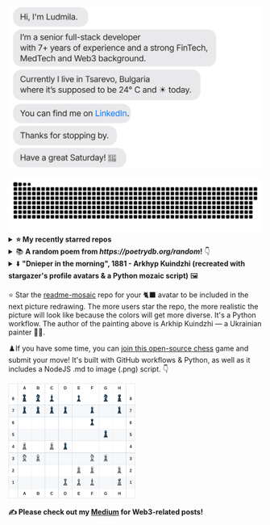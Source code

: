 [![](https://raw.githubusercontent.com/milaabl/milaabl/main/chat.svg)](https://www.linkedin.com/in/ludmila-a-dev/)

<!-- https://github.com/milaabl/milaabl/assets/86361434/c35b0e6f-acf0-435e-920d-b90faa4788ad -->

<img alt="Snake eating my contributions for breakfast🧉" src="https://raw.githubusercontent.com/milaabl/milaabl-readme/preview/github-contribution-grid-snake.svg" />

<details>
<summary>
  <strong>⭐ My recently starred repos </strong>
</summary>
  
<!-- Starred repos start -->
| Name | Url | Stars | Description |
| --- | --- |  --- |  --- |
| dapphub/ds-test|https://github.com/dapphub/ds-test|186|Assertions, equality checks and other test helpers|
| hbarcelos/forge-multi-version|https://github.com/hbarcelos/forge-multi-version|21|Using forge with multiple solc versions|
| threshold-network/merkle-distribution|https://github.com/threshold-network/merkle-distribution|1|Threshold Network rewards generation and distribution|
| nucypher/nucypher-contracts|https://github.com/nucypher/nucypher-contracts|13|Ethereum contracts supporting TACo applications on the Threshold Network.|
| keep-network/tbtc-v2|https://github.com/keep-network/tbtc-v2|38|Trustlessly tokenized Bitcoin on Ethereum, version 2|
| TotallyMaliciousCryptoBro/TotallyMaliciousCryptoBro|https://github.com/TotallyMaliciousCryptoBro/TotallyMaliciousCryptoBro|5||
| ethereum/EIPs|https://github.com/ethereum/EIPs|12022|The Ethereum Improvement Proposal repository|
| pcaversaccio/reentrancy-attacks|https://github.com/pcaversaccio/reentrancy-attacks|979|A chronological and (hopefully) complete list of reentrancy attacks to date.|
| StableLib/stablelib|https://github.com/StableLib/stablelib|148|A stable library of useful TypeScript/JavaScript code|
| snappyjs/node-request-queue|https://github.com/snappyjs/node-request-queue|8|A utility to queue up a number requests to be executed in parallel batches with possible waitTime between them.|
| TP-Lab/tp-js-sdk|https://github.com/TP-Lab/tp-js-sdk|178|TokenPocket JS API for Dapp of ETH, IOST, TRON, COSMOS, SOLANA, EOS etc. (mobile only)|
| petr-hejda/solidity-merkle-airdrop|https://github.com/petr-hejda/solidity-merkle-airdrop|3|Example implementation of ERC20 token airdrop using merkle tree|
| MetaMask/KeyringController|https://github.com/MetaMask/KeyringController|207|A module for managing groups of Ethereum accounts and using them.|
| appwrite/appwrite|https://github.com/appwrite/appwrite|36413|Build like a team of hundreds_|
| novuhq/novu|https://github.com/novuhq/novu|28758|🔥 The open-source notification infrastructure with fully functional embedded notification center 🚀🚀🚀|
| wagmi-dev/references|https://github.com/wagmi-dev/references|92|Collection of Chains & Connectors for wagmi|
| pancakeswap/pancake-frontend|https://github.com/pancakeswap/pancake-frontend|2416|:pancakes: Pancake main features (farms, pools, IFO, lottery, profiles)|
| paperxyz/js-sdk|https://github.com/paperxyz/js-sdk|5||
| Infrablok/login-with-metamask-using-node-js-express-js-react-js-postgresql|https://github.com/Infrablok/login-with-metamask-using-node-js-express-js-react-js-postgresql|2|Login with MetaMask using Node JS, Express Js , React Js& Postgresql|
| metaspartan/wallet-address-validator|https://github.com/metaspartan/wallet-address-validator|2|Useful NodeJS & JS Library for validation of Bitcoin, Litecoin, Denarius, and other cryptocoin addresses|
| thirdweb-example/login-with-wallet|https://github.com/thirdweb-example/login-with-wallet|20|Authenticate to a backend using the sign in with ethereum standard provided by thirdweb auth|
| Rari-Capital/nova|https://github.com/Rari-Capital/nova|216|Read and write to L1 with minimal latency and no trust tradeoffs.|
| 0xTex/bond-contracts|https://github.com/0xTex/bond-contracts|1|Source code for released Bond Protocol smart contracts.|
| golang/crypto|https://github.com/golang/crypto|2807|[mirror] Go supplementary cryptography libraries|
| cargo-eth/cargo-js|https://github.com/cargo-eth/cargo-js|24||
| Theo6890/diamond-vaults|https://github.com/Theo6890/diamond-vaults|1|Implement Dimond pattern (EIP-2535) through DeFi vaults (EIP-4626) and many other must know EIPs|
| jviray/buidl-box|https://github.com/jviray/buidl-box|1|Development box (boilerplate) for building Ethereum apps|
| Giveth/liquidpledging|https://github.com/Giveth/liquidpledging|66|Liquid Pledging|
| crytic/slither|https://github.com/crytic/slither|4573|Static Analyzer for Solidity|
| palmswap/palm-token|https://github.com/palmswap/palm-token|1|PALM token smart contracts|

<!-- Starred repos end -->

</details>

<details>
  <summary>📚 <strong>A random poem from <em>https://poetrydb.org/random</em>!</strong> 👇 </summary>

<!-- Start poem -->
# 💮 The Chimney-Sweeper by *William Blake*

<p>
    When my mother died I was very young,<br/>And my father sold me while yet my tongue<br/>Could scarcely cry "Weep! weep! weep! weep!"<br/>So your chimneys I sweep, and in soot I sleep.<br/><br/>There's little Tom Dacre, who cried when his head,<br/>That curled like a lamb's back, was shaved; so I said,<br/>"Hush, Tom! never mind it, for, when your head's bare,<br/>You know that the soot cannot spoil your white hair."<br/><br/>And so he was quiet, and that very night,<br/>As Tom was a-sleeping, he had such a sight!--<br/>That thousands of sweepers, Dick, Joe, Ned, and Jack,<br/>Were all of them locked up in coffins of black.<br/><br/>And by came an angel, who had a bright key,<br/>And he opened the coffins, and let them all free;<br/>Then down a green plain, leaping, laughing, they run,<br/>And wash in a river, and shine in the sun.<br/><br/>Then naked and white, all their bags left behind,<br/>They rise upon clouds, and sport in the wind;<br/>And the Angel told Tom, if he'd be a good boy,<br/>He'd have God for his father, and never want joy.<br/><br/>And so Tom awoke, and we rose in the dark,<br/>And got with our bags and our brushes to work.<br/>Though the morning was cold, Tom was happy and warm:<br/>So, if all do their duty, they need not fear harm.
</p>

***
<!-- End poem -->
</details>

<details>
<summary>
  ⬇️ <strong>"Dnieper in the morning", 1881 - Arkhyp Kuindzhi (recreated with stargazer's profile avatars & a Python mozaic script)</strong> 🖼️
</summary>

<img width="49%" src="https://raw.githubusercontent.com/milaabl/readme-mosaic/main/data/input.jpg" alt="Original picture"/>
<img width="49%" src="https://raw.githubusercontent.com/milaabl/readme-mosaic/main/data/output.jpg" alt="Output picture"/>
<img width="70%" src="https://raw.githubusercontent.com/milaabl/readme-mosaic/main/data/output.gif" alt="Output GIF"/>
</details>

⭐ Star the [readme-mosaic](https://github.com/milaabl/readme-mosaic) repo for your 🐈‍⬛ avatar to be included in the next picture redrawing. The more users star the repo, the more realistic the picture will look like because the colors will get more diverse. It's a Python workflow. The author of the painting above is Arkhip Kuindzhi — a Ukrainian painter 💙💛.

♟️If you have some time, you can [join this open-source chess](https://github.com/milaabl/readme-chess) game and submit your move! It's built with GitHub workflows & Python, as well as it includes a NodeJS .md to image (.png) script. 👇

<a href="https://github.com/milaabl/readme-chess/blob/master/README.md"><img src="https://raw.githubusercontent.com/milaabl/readme-chess/master/chess.png" alt="README chess dynamic game preview" width="50%" /></a>

<strong>✍️ Please check out my <a href="https://medium.com/@milaabl2405">Medium</a> for Web3-related posts!</strong>
